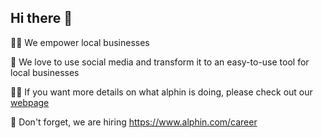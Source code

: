 ## Hi there 👋

🙋‍♀️ We empower local businesses

🌈 We love to use social media and transform it to an easy-to-use tool for local businesses

👩‍💻 If you want more details on what alphin is doing, please check out our [webpage](https://www.alphin.com/)

🧙 Don't forget, we are hiring https://www.alphin.com/career
